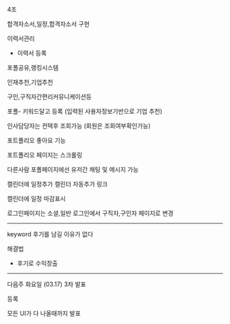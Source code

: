 4조

합격자소서,일정,합격자소서 구현

이력서관리

- 이력서 등록

포폴공유,랭킹시스템

인재추천,기업추천

구인,구직자간편리커뮤니케이션등

포폴- 키워드달고 등록 (입력된 사용자정보기반으로 기업 추천)

인사담당자는 컨택후 조회가능 (회원은 조회여부확인가능)

포트폴리오 좋아요 기능

포트폴리오 페이지는 스크롤링

다른사람 포폴페이지에선 유저간 채팅 및 메시지 가능

캘린더에 일정추가 캘린더 자동추가 링크

캘린더에 일정 마감표시 

로그인페이지는 소셜,일반 로그인에서 구직자,구인자 페이지로 변경

---

keyword 후기를 남길 이유가 없다 

해결법

-  후기로 수익창출

---

다음주 화요일 (03.17) 3차 발표 

등록



모든 UI가 다 나올때까지 발표



